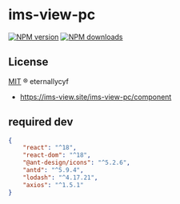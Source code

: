# ims-view-pc

[![NPM version][version-image]][version-url] [![NPM downloads][download-image]][download-url]

## License

[MIT](../../LICENSE) ® eternallycyf

<!-- npm url -->

[version-image]: http://img.shields.io/npm/v/ims-view-pc/utils.svg?color=deepgreen&label=latest
[version-url]: http://npmjs.org/package/ims-view-pc/utils
[download-image]: https://img.shields.io/npm/dm/ims-view-pc/utils.svg
[download-url]: https://npmjs.org/package/ims-view-pc/utils

<!-- docs url -->

- https://ims-view.site/ims-view-pc/component

## required dev

```JSON
{
    "react": "^18",
    "react-dom": "^18",
    "@ant-design/icons": "^5.2.6",
    "antd": "^5.9.4",
    "lodash": "^4.17.21",
    "axios": "^1.5.1"
}
```

